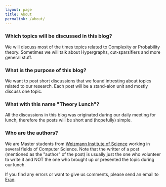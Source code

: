 ```yaml
---
layout: page
title: About
permalink: /about/
---
```


### Which topics will be discussed in this blog?

We will discuss most of the times topics related to Complexity or Probability theory. Sometimes we will talk about Hypergraphs, cut-sparsifiers and more general stuff.


### What is the purpose of this blog?

We want to post short discussions that we found intresting about topics related to our research. Each post will be a stand-alon unit and mostly discuss one topic.

### What with this name "Theory Lunch"?

All the discussions in this blog was originated during our daily meeting for lunch, therefore the posts will be short and (hopefully) simple. 

### Who are the authors?

We are Master students from [Weizmann Institute of Science](https://www.weizmann.ac.il/feinberg/academics/msc-program-outline) working in several fields of Computer Science. Note that the writter of a post (mentioned as the "author" of the post) is usually just the one who volunteer to write it and NOT the one who brought up or presented the topic during our lunch.


If you find any errors or want to give us comments, please send an email to [Eran](mailto:eran.amar@weizmann.ac.il). 